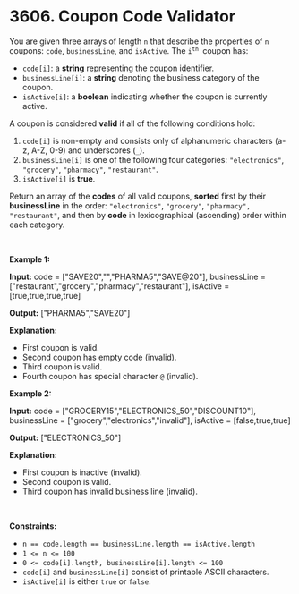 # 3606. Coupon Code Validator 

<p>You are given three arrays of length <code>n</code> that describe the properties of <code>n</code> coupons: <code>code</code>, <code>businessLine</code>, and <code>isActive</code>. The <code>i<sup>th</sup> </code>coupon has:</p>

<ul>
	<li><code>code[i]</code>: a <strong>string</strong> representing the coupon identifier.</li>
	<li><code>businessLine[i]</code>: a <strong>string</strong> denoting the business category of the coupon.</li>
	<li><code>isActive[i]</code>: a <strong>boolean</strong> indicating whether the coupon is currently active.</li>
</ul>

<p>A coupon is considered <strong>valid</strong> if all of the following conditions hold:</p>

<ol>
	<li><code>code[i]</code> is non-empty and consists only of alphanumeric characters (a-z, A-Z, 0-9) and underscores (<code>_</code>).</li>
	<li><code>businessLine[i]</code> is one of the following four categories: <code>&quot;electronics&quot;</code>, <code>&quot;grocery&quot;</code>, <code>&quot;pharmacy&quot;</code>, <code>&quot;restaurant&quot;</code>.</li>
	<li><code>isActive[i]</code> is <strong>true</strong>.</li>
</ol>

<p>Return an array of the <strong>codes</strong> of all valid coupons, <strong>sorted</strong> first by their <strong>businessLine</strong> in the order: <code>&quot;electronics&quot;</code>, <code>&quot;grocery&quot;</code>, <code>&quot;pharmacy&quot;, &quot;restaurant&quot;</code>, and then by <strong>code</strong> in lexicographical (ascending) order within each category.</p>

<p>&nbsp;</p>
<p><strong class="example">Example 1:</strong></p>

<div class="example-block">
<p><strong>Input:</strong> <span class="example-io">code = [&quot;SAVE20&quot;,&quot;&quot;,&quot;PHARMA5&quot;,&quot;SAVE@20&quot;], businessLine = [&quot;restaurant&quot;,&quot;grocery&quot;,&quot;pharmacy&quot;,&quot;restaurant&quot;], isActive = [true,true,true,true]</span></p>

<p><strong>Output:</strong> <span class="example-io">[&quot;PHARMA5&quot;,&quot;SAVE20&quot;]</span></p>

<p><strong>Explanation:</strong></p>

<ul>
	<li>First coupon is valid.</li>
	<li>Second coupon has empty code (invalid).</li>
	<li>Third coupon is valid.</li>
	<li>Fourth coupon has special character <code>@</code> (invalid).</li>
</ul>
</div>

<p><strong class="example">Example 2:</strong></p>

<div class="example-block">
<p><strong>Input:</strong> <span class="example-io">code = [&quot;GROCERY15&quot;,&quot;ELECTRONICS_50&quot;,&quot;DISCOUNT10&quot;], businessLine = [&quot;grocery&quot;,&quot;electronics&quot;,&quot;invalid&quot;], isActive = [false,true,true]</span></p>

<p><strong>Output:</strong> <span class="example-io">[&quot;ELECTRONICS_50&quot;]</span></p>

<p><strong>Explanation:</strong></p>

<ul>
	<li>First coupon is inactive (invalid).</li>
	<li>Second coupon is valid.</li>
	<li>Third coupon has invalid business line (invalid).</li>
</ul>
</div>

<p>&nbsp;</p>
<p><strong>Constraints:</strong></p>

<ul>
	<li><code>n == code.length == businessLine.length == isActive.length</code></li>
	<li><code>1 &lt;= n &lt;= 100</code></li>
	<li><code>0 &lt;= code[i].length, businessLine[i].length &lt;= 100</code></li>
	<li><code>code[i]</code> and <code>businessLine[i]</code> consist of printable ASCII characters.</li>
	<li><code>isActive[i]</code> is either <code>true</code> or <code>false</code>.</li>
</ul>
